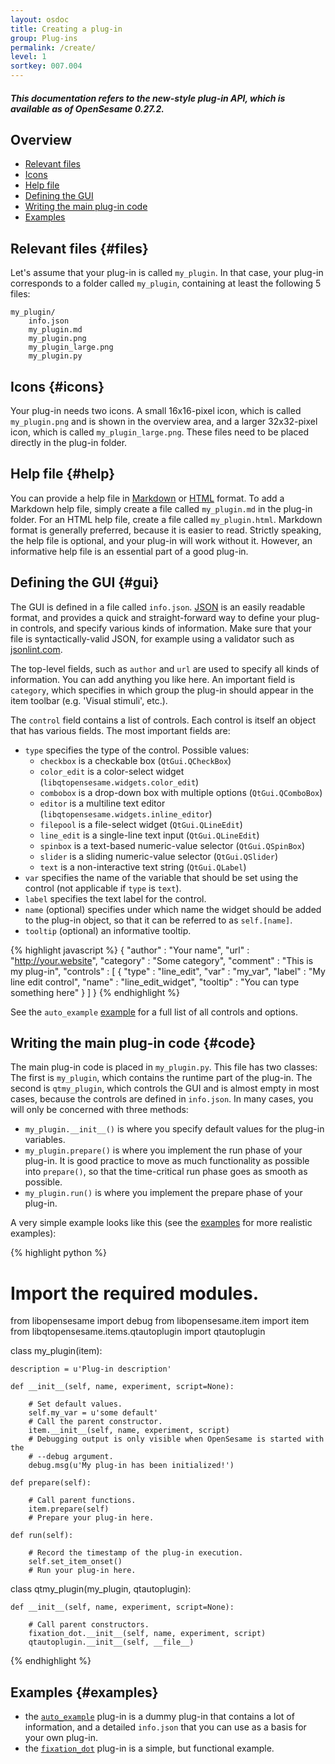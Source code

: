 ```yaml
---
layout: osdoc
title: Creating a plug-in
group: Plug-ins
permalink: /create/
level: 1
sortkey: 007.004
---
```


##### This documentation refers to the new-style plug-in API, which is available as of OpenSesame 0.27.2.

Overview
--------

- [Relevant files](#files)
- [Icons](#icons)
- [Help file](#help)
- [Defining the GUI](#gui)
- [Writing the main plug-in code](#code)
- [Examples](#examples)

Relevant files {#files}
--------------

Let's assume that your plug-in is called `my_plugin`. In that case, your plug-in corresponds to a folder called `my_plugin`, containing at least the following 5 files:

	my_plugin/
		info.json
		my_plugin.md
		my_plugin.png
		my_plugin_large.png
		my_plugin.py

Icons {#icons}
-----

Your plug-in needs two icons. A small 16x16-pixel icon, which is called `my_plugin.png` and is shown in the overview area, and a larger 32x32-pixel icon, which is called `my_plugin_large.png`. These files need to be placed directly in the plug-in folder.

Help file {#help}
---------

You can provide a help file in [Markdown][] or [HTML][] format. To add a Markdown help file, simply create a file called `my_plugin.md` in the plug-in folder. For an HTML help file, create a file called `my_plugin.html`. Markdown format is generally preferred, because it is easier to read. Strictly speaking, the help file is optional, and your plug-in will work without it. However, an informative help file is an essential part of a good plug-in.

Defining the GUI {#gui}
----------------

The GUI is defined in a file called `info.json`. [JSON][] is an easily readable format, and provides a quick and straight-forward way to define your plug-in controls, and specify various kinds of information. Make sure that your file is syntactically-valid JSON, for example using a validator such as [jsonlint.com][].

The top-level fields, such as `author` and `url` are used to specify all kinds of information. You can add anything you like here. An important field is `category`, which specifies in which group the plug-in should appear in the item toolbar (e.g. 'Visual stimuli', etc.).

The `control` field contains a list of controls. Each control is itself an object that has various fields. The most important fields are:

- `type` specifies the type of the control. Possible values:
	- `checkbox` is a checkable box (`QtGui.QCheckBox`)
	- `color_edit` is a color-select widget (`libqtopensesame.widgets.color_edit`)
	- `combobox` is a drop-down box with multiple options (`QtGui.QComboBox`)
	- `editor` is a multiline text editor (`libqtopensesame.widgets.inline_editor`)
	- `filepool` is a file-select widget (`QtGui.QLineEdit`)
	- `line_edit` is a single-line text input (`QtGui.QLineEdit`)
	- `spinbox` is a text-based numeric-value selector (`QtGui.QSpinBox`)
	- `slider` is a sliding numeric-value selector (`QtGui.QSlider`)
	- `text` is a non-interactive text string (`QtGui.QLabel`)
- `var` specifies the name of the variable that should be set using the control (not applicable if `type` is `text`).
- `label` specifies the text label for the control.
- `name` (optional) specifies under which name the widget should be added to the plug-in object, so that it can be referred to as `self.[name]`.
- `tooltip` (optional) an informative tooltip.

{% highlight javascript %}
{
	"author"	: "Your name",
	"url"		: "http://your.website",
	"category"	: "Some category",
	"comment"	: "This is my plug-in",
	"controls" : [
		{
			"type"		: "line_edit",
			"var"		: "my_var",
			"label"		: "My line edit control",
			"name"		: "line_edit_widget",
			"tooltip"	: "You can type something here"
		}
	]
}
{% endhighlight %}

See the `auto_example` [example](#examples) for a full list of all controls and options.

Writing the main plug-in code {#code}
-----------------------------

The main plug-in code is placed in `my_plugin.py`. This file has two classes: The first is `my_plugin`, which contains the runtime part of the plug-in. The second is `qtmy_plugin`, which controls the GUI and is almost empty in most cases, because the controls are defined in `info.json`. In many cases, you will only be concerned with three methods:

- `my_plugin.__init__()` is where you specify default values for the plug-in variables.
- `my_plugin.prepare()` is where you implement the run phase of your plug-in. It is good practice to move as much functionality as possible into `prepare()`, so that the time-critical run phase goes as smooth as possible.
- `my_plugin.run()` is where you implement the prepare phase of your plug-in.

A very simple example looks like this (see the [examples](#examples) for more realistic examples):

{% highlight python %}
# Import the required modules.
from libopensesame import debug
from libopensesame.item import item
from libqtopensesame.items.qtautoplugin import qtautoplugin

class my_plugin(item):

	description = u'Plug-in description'

	def __init__(self, name, experiment, script=None):

		# Set default values.
		self.my_var = u'some default'
		# Call the parent constructor.
		item.__init__(self, name, experiment, script)
		# Debugging output is only visible when OpenSesame is started with the
		# --debug argument.
		debug.msg(u'My plug-in has been initialized!')

	def prepare(self):

		# Call parent functions.
		item.prepare(self)
		# Prepare your plug-in here.

	def run(self):

		# Record the timestamp of the plug-in execution.
		self.set_item_onset()
		# Run your plug-in here.

class qtmy_plugin(my_plugin, qtautoplugin):

	def __init__(self, name, experiment, script=None):

		# Call parent constructors.
		fixation_dot.__init__(self, name, experiment, script)
		qtautoplugin.__init__(self, __file__)
{% endhighlight %}

Examples {#examples}
--------

- the [`auto_example`][auto_example] plug-in is a dummy plug-in that contains a lot of information, and a detailed `info.json` that you can use as a basis for your own plug-in.
- the [`fixation_dot`][fixation_dot] plug-in is a simple, but functional example.

[auto_example]: https://github.com/smathot/OpenSesame/tree/master/plugins/auto_example
[fixation_dot]: https://github.com/smathot/OpenSesame/tree/master/plugins/fixation_dot
[html]: http://en.wikipedia.org/wiki/HTML#Markup
[json]: http://en.wikipedia.org/wiki/JSON
[jsonlint.com]: http://jsonlint.com/
[markdown]: http://daringfireball.net/projects/markdown/syntax
